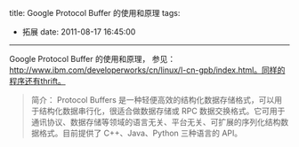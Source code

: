 title: Google Protocol Buffer 的使用和原理
tags:
  - 拓展
date: 2011-08-17 16:45:00
---

Google Protocol Buffer 的使用和原理， 参见： http://www.ibm.com/developerworks/cn/linux/l-cn-gpb/index.html。同样的程序还有thrift。

> 简介： Protocol Buffers 是一种轻便高效的结构化数据存储格式，可以用于结构化数据串行化，很适合做数据存储或 RPC 数据交换格式。它可用于通讯协议、数据存储等领域的语言无关、平台无关、可扩展的序列化结构数据格式。目前提供了 C++、Java、Python 三种语言的 API。